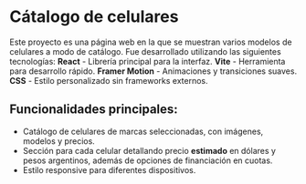 # Cátalogo de celulares

Este proyecto es una página web en la que se muestran varios modelos de celulares a modo de catálogo.
Fue desarrollado utilizando las siguientes tecnologías:
**React** - Librería principal para la interfaz.
**Vite** - Herramienta para desarrollo rápido.
**Framer Motion** - Animaciones y transiciones suaves.
**CSS** - Estilo personalizado sin frameworks externos.

## Funcionalidades principales:

- Catálogo de celulares de marcas seleccionadas, con imágenes, modelos y precios.
- Sección para cada celular detallando precio **estimado** en dólares y pesos argentinos, además de opciones de financiación en cuotas.
- Estilo responsive para diferentes dispositivos.
